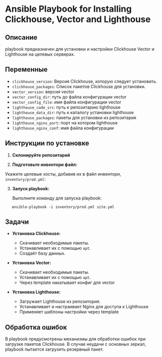 # Ansible Playbook for Installing Clickhouse, Vector and Lighthouse

## Описание

playbook предназначен для установки и настройки Clickhouse Vector и Lighthouse на целевых серверах. 

## Переменные

- `clickhouse_version`: Версия Clickhouse, которую следует установить.
- `clickhouse_packages`: Список пакетов Clickhouse для установки.
- `vector_version`: версия vector
- `vector_config_dir`: путь до файла конфигурации vector
- `vector_config_file`: имя файла конфигурации vector
- `lighthouse_code_src`: путь к репозитарию lighthouse
- `lighthouse_data_dir`: путь к каталогу установки lighthouse
- `lighthouse_packages`: пакеты для установки из репозитария
- `lighthouse_nginx_port`: порт на котором lighthouse
- `lighthouse_nginx_conf`: имя файла конфигурации

## Инструкции по установке

1. **Склонируйте репозитарий**

2. **Подготовьте инвентори файл:**

Укажите целевые хосты, добавив их в файл инвентори, `inventory/prod.yml`:


3. **Запуск playbook:**

   Выполните команду для запуска playbook:

```shell
   ansible-playbook -i inventory/prod.yml site.yml
```
   
## Задачи

- **Установка Clickhouse:**
  - Скачивает необходимые пакеты.
  - Устанавливает их с помощью `apt`.
  - Создаёт базу данных.

- **Установка Vector:**
  - Скачивает необходимые пакеты.
  - Устанавливает их с помощью `apt`.
  - Через template накатывает конфиг для vector

- **Установка Lighthouse:**
  - Загружает Lighthouse из репозитория.
  - Устанавливает и настраивает Nginx для доступа к Lighthouse
  - Применяет шаблоны настройки через template

## Обработка ошибок

В playbook предусмотрены механизмы для обработки ошибок при загрузке пакетов Clickhouse. В случае неудачи с основных зеркал, playbook пытается загрузить резервный пакет.
